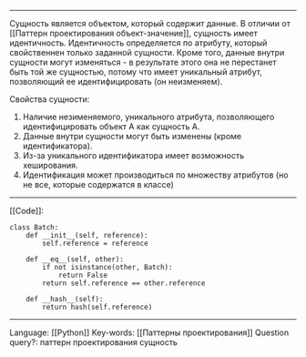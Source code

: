 ___
Сущность является объектом, который содержит данные. В отличии от [[Паттерн проектирования объект-значение]], сущность имеет идентичность. Идентичность определяется по атрибуту, который свойственнен только заданной сущности. Кроме того, данные внутри сущности могут изменяться - в результате этого она не перестанет быть той же сущностью, потому что имеет уникальный атрибут, позволяющий ее идентифицировать (он неизменяем).

Свойства сущности:
1. Наличие незименяемого, уникального атрибута, позволяющего идентифицировать объект А как сущность А.
2. Данные внутри сущности могут быть изменены (кроме идентификатора). 
3. Из-за уникального идентификатора имеет возможность хеширования. 
4. Идентификация может производиться по множеству атрибутов (но не все, которые содержатся в классе)
___
[[Code]]:
```
class Batch:
	def __init__(self, reference):
		self.reference = reference

	def __eq__(self, other):
		if not isinstance(other, Batch):
			return False
		return self.reference == other.reference

	def __hash__(self):
		return hash(self.reference)

```
___
Language: [[Python]]
Key-words:  [[Паттерны проектирования]]
Question query?: паттерн проектирования сущность